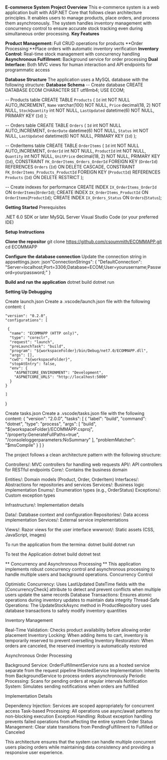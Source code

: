 **E-commerce System**
**Project Overview**
This e-commerce system is a web application built with ASP.NET Core that follows clean architecture principles. It enables users to manage products, place orders, and process them asynchronously. The system handles inventory management with concurrency control to ensure accurate stock tracking even during simultaneous order processing.
**Key Features**

**Product Management:** Full CRUD operations for products
**Order Processing:**Place orders with automatic inventory verification
**Inventory Control:** Real-time stock management with concurrency handling
**Asynchronous Fulfillment:** Background service for order processing
**Dual Interface:** Both MVC views for human interaction and API endpoints for programmatic access

**Database Structure**
The application uses a MySQL database with the following structure:
**Database Schema**
-- Create database
CREATE DATABASE ECOM CHARACTER SET utf8mb4;
USE ECOM;

-- Products table
CREATE TABLE `Products` (
    `Id` int NOT NULL AUTO_INCREMENT,
    `Name` varchar(100) NOT NULL,
    `Price` decimal(18, 2) NOT NULL,
    `StockQuantity` int NOT NULL,
    `LastUpdated` datetime(6) NOT NULL,
    PRIMARY KEY (`Id`)
);

-- Orders table
CREATE TABLE `Orders` (
    `Id` int NOT NULL AUTO_INCREMENT,
    `OrderDate` datetime(6) NOT NULL,
    `Status` int NOT NULL,
    `LastUpdated` datetime(6) NOT NULL,
    PRIMARY KEY (`Id`)
);

-- OrderItems table
CREATE TABLE `OrderItems` (
    `Id` int NOT NULL AUTO_INCREMENT,
    `OrderId` int NOT NULL,
    `ProductId` int NOT NULL,
    `Quantity` int NOT NULL,
    `UnitPrice` decimal(18, 2) NOT NULL,
    PRIMARY KEY (`Id`),
    CONSTRAINT `FK_OrderItems_Orders_OrderId` FOREIGN KEY (`OrderId`) REFERENCES `Orders` (`Id`) ON DELETE CASCADE,
    CONSTRAINT `FK_OrderItems_Products_ProductId` FOREIGN KEY (`ProductId`) REFERENCES `Products` (`Id`) ON DELETE RESTRICT
);

-- Create indexes for performance
CREATE INDEX `IX_OrderItems_OrderId` ON `OrderItems`(`OrderId`);
CREATE INDEX `IX_OrderItems_ProductId` ON `OrderItems`(`ProductId`);
CREATE INDEX `IX_Orders_Status` ON `Orders`(`Status`);

**Getting Started**
Prerequisites

.NET 6.0 SDK or later
MySQL Server
Visual Studio Code (or your preferred IDE)

**Setup Instructions**

**Clone the repositor**
git clone https://github.com/csoummith/ECOMMAPP.git
cd ECOMMAPP

**Configure the database connection**
Update the connection string in appsettings.json:
json"ConnectionStrings": {
  "DefaultConnection": "Server=localhost;Port=3306;Database=ECOM;User=yourusername;Password=yourpassword;"
}

**Build and run the application**
dotnet build
dotnet run


**Setting Up Debugging**

Create launch.json
Create a .vscode/launch.json file with the following content:
{
    
    "version": "0.2.0",
    "configurations": [

     {
      "name": "ECOMMAPP (HTTP only)",
      "type": "coreclr",
      "request": "launch",
      "preLaunchTask": "build",
      "program": "${workspaceFolder}/bin/Debug/net7.0/ECOMMAPP.dll",
      "args": [],
      "cwd": "${workspaceFolder}",
      "stopAtEntry": false,
      "env": {
        "ASPNETCORE_ENVIRONMENT": "Development",
        "ASPNETCORE_URLS": "http://localhost:5000"
      }
    }

    ]
  }


Create tasks.json
Create a .vscode/tasks.json file with the following content:
{
    "version": "2.0.0",
    "tasks": [
      {
        "label": "build",
        "command": "dotnet",
        "type": "process",
        "args": [
          "build",
          "${workspaceFolder}/ECOMMAPP.csproj",
          "/property:GenerateFullPaths=true",
          "/consoleloggerparameters:NoSummary"
        ],
        "problemMatcher": "$msCompile"
      }
    ]
  }

The project follows a clean architecture pattern with the following structure:

Controllers/: MVC controllers for handling web requests
API/: API controllers for RESTful endpoints
Core/: Contains the business domain

Entities/: Domain models (Product, Order, OrderItem)
Interfaces/: Abstractions for repositories and services
Services/: Business logic implementation
Enums/: Enumeration types (e.g., OrderStatus)
Exceptions/: Custom exception types


Infrastructure/: Implementation details

Data/: Database context and configuration
Repositories/: Data access implementation
Services/: External service implementations


Views/: Razor views for the user interface
wwwroot/: Static assets (CSS, JavaScript, images)

To run the application from the termina:
dotnet build 
dotnet run 

To test the Application 
dotnet build 
dotnet test

**
Concurrency and Asynchronous Processing
**
This application implements robust concurrency control and asynchronous processing to handle multiple users and background operations.
Concurrency Control

Optimistic Concurrency: Uses LastUpdated DateTime fields with the [ConcurrencyCheck] attribute to detect and prevent conflicts when multiple users update the same records
Database Transactions: Ensures atomic operations during inventory updates to maintain data integrity
Thread-Safe Operations: The UpdateStockAsync method in ProductRepository uses database transactions to safely modify inventory quantities

Inventory Management

Real-Time Validation: Checks product availability before allowing order placement
Inventory Locking: When adding items to cart, inventory is temporarily reserved to prevent overselling
Inventory Restoration: When orders are canceled, the reserved inventory is automatically restored

Asynchronous Order Processing

Background Service: OrderFulfillmentService runs as a hosted service separate from the request pipeline
IHostedService Implementation: Inherits from BackgroundService to process orders asynchronously
Periodic Processing: Scans for pending orders at regular intervals
Notification System: Simulates sending notifications when orders are fulfilled

Implementation Details

Dependency Injection: Services are scoped appropriately for concurrent access
Task-based Processing: All operations use async/await patterns for non-blocking execution
Exception Handling: Robust exception handling prevents failed operations from affecting the entire system
Order Status Management: Clear state transitions from PendingFulfillment to Fulfilled or Canceled

This architecture ensures that the system can handle multiple concurrent users placing orders while maintaining data consistency and providing a responsive user experience.

